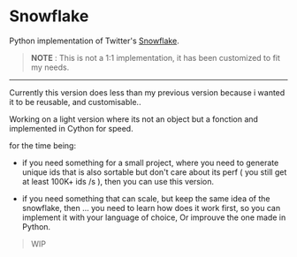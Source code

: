 # Snowflake

Python implementation of Twitter's [Snowflake](https://github.com/twitter-archive/snowflake/tree/scala_28).

> **NOTE** : This is not a 1:1 implementation, it has been customized to fit my needs.

---

Currently this version does less than my previous version because i wanted it to be reusable, and customisable..

Working on a light version where its not an object but a fonction and implemented in Cython for speed.

for the time being:

-   if you need something for a small project, where you need to generate unique ids that is also sortable but don't care about its perf ( you still get at least 100K+ ids /s ), then you can use this version.

-   if you need something that can scale, but keep the same idea of the snowflake, then ... you need to learn how does it work first, so you can implement it with your language of choice, Or improuve the one made in Python.

> WIP
